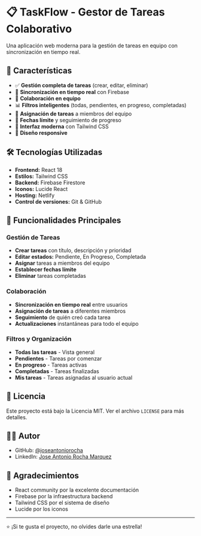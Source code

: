 # 📋 TaskFlow - Gestor de Tareas Colaborativo

Una aplicación web moderna para la gestión de tareas en equipo con sincronización en tiempo real.

## 🚀 Características

- ✅ **Gestión completa de tareas** (crear, editar, eliminar)
- 🔄 **Sincronización en tiempo real** con Firebase
- 👥 **Colaboración en equipo**
- 📊 **Filtros inteligentes** (todas, pendientes, en progreso, completadas)
- 🎯 **Asignación de tareas** a miembros del equipo
- 📅 **Fechas límite** y seguimiento de progreso
- 🎨 **Interfaz moderna** con Tailwind CSS
- 📱 **Diseño responsive**

## 🛠️ Tecnologías Utilizadas

- **Frontend:** React 18
- **Estilos:** Tailwind CSS
- **Backend:** Firebase Firestore
- **Iconos:** Lucide React
- **Hosting:** Netlify
- **Control de versiones:** Git & GitHub

## 📱 Funcionalidades Principales

### Gestión de Tareas
- **Crear tareas** con título, descripción y prioridad
- **Editar estados:** Pendiente, En Progreso, Completada
- **Asignar** tareas a miembros del equipo
- **Establecer fechas límite**
- **Eliminar** tareas completadas

### Colaboración
- **Sincronización en tiempo real** entre usuarios
- **Asignación de tareas** a diferentes miembros
- **Seguimiento** de quién creó cada tarea
- **Actualizaciones** instantáneas para todo el equipo

### Filtros y Organización
- **Todas las tareas** - Vista general
- **Pendientes** - Tareas por comenzar
- **En progreso** - Tareas activas
- **Completadas** - Tareas finalizadas
- **Mis tareas** - Tareas asignadas al usuario actual


## 📄 Licencia

Este proyecto está bajo la Licencia MIT. Ver el archivo `LICENSE` para más detalles.

## 👨‍💻 Autor

- GitHub: [@joseantoniorocha](https://github.com/joseantoniorocha)
- LinkedIn: [Jose Antonio Rocha Marquez](www.linkedin.com/in/jose-antonio-rocha-márquez-a68224200)

## 🙏 Agradecimientos

- React community por la excelente documentación
- Firebase por la infraestructura backend
- Tailwind CSS por el sistema de diseño
- Lucide por los iconos

---

⭐ ¡Si te gusta el proyecto, no olvides darle una estrella!